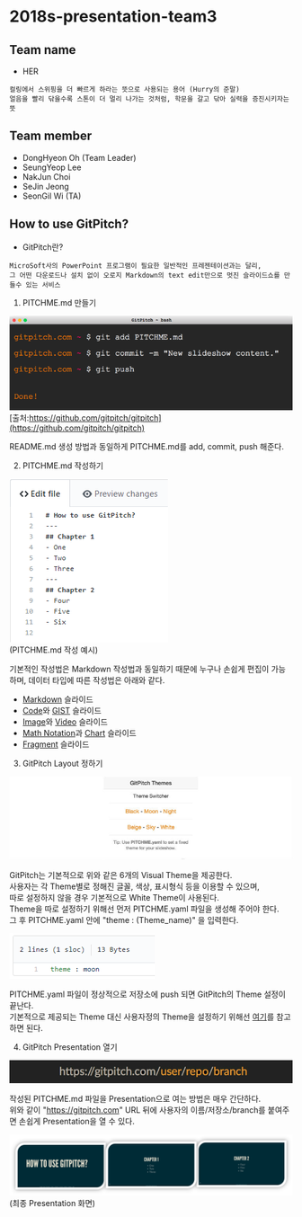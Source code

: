 # 2018s-presentation-team3

## Team name
 - HER
```
컬링에서 스위핑을 더 빠르게 하라는 뜻으로 사용되는 용어 (Hurry의 준말)  
얼음을 빨리 닦을수록 스톤이 더 멀리 나가는 것처럼, 학문을 갈고 닦아 실력을 증진시키자는 뜻
```

## Team member
 - DongHyeon Oh (Team Leader)
 - SeungYeop Lee
 - NakJun Choi
 - SeJin Jeong
 - SeonGil Wi (TA)

## How to use GitPitch?
 - GitPitch란?
```
MicroSoft사의 PowerPoint 프로그램이 필요한 일반적인 프레젠테이션과는 달리,  
그 어떤 다운로드나 설치 없이 오로지 Markdown의 text edit만으로 멋진 슬라이드쇼를 만들수 있는 서비스
```  
  
  
1. PITCHME.md 만들기

![gp_terminal](./images/gp_terminal.png)  
[출처:https://github.com/gitpitch/gitpitch](https://github.com/gitpitch/gitpitch)

README.md 생성 방법과 동일하게 PITCHME.md를 add, commit, push 해준다.  

  
2. PITCHME.md 작성하기

![gp_markdown](./images/gp_markdown.png)  
(PITCHME.md 작성 예시)

기본적인 작성법은 Markdown 작성법과 동일하기 때문에 누구나 손쉽게 편집이 가능하며, 데이터 타입에 따른 작성법은 아래와 같다.

 - [Markdown](https://github.com/gitpitch/gitpitch/wiki/Slide-Markdown) 슬라이드
 - [Code](https://github.com/gitpitch/gitpitch/wiki/Code-Slides)와 [GIST](https://github.com/gitpitch/gitpitch/wiki/GIST-Slides) 슬라이드
 - [Image](https://github.com/gitpitch/gitpitch/wiki/Image-Slides)와 [Video](https://github.com/gitpitch/gitpitch/wiki/Video-Slides) 슬라이드
 - [Math Notation](https://github.com/gitpitch/gitpitch/wiki/Math-Notation-Slides)과 [Chart](https://github.com/gitpitch/gitpitch/wiki/Chart-Slides) 슬라이드
 - [Fragment](https://github.com/gitpitch/gitpitch/wiki/Fragment-Slides) 슬라이드  


3. GitPitch Layout 정하기

![gp_theme](./images/gp_theme.jpg)

GitPitch는 기본적으로 위와 같은 6개의 Visual Theme을 제공한다.  
사용자는 각 Theme별로 정해진 글꼴, 색상, 표시형식 등을 이용할 수 있으며,  
따로 설정하지 않을 경우 기본적으로 White Theme이 사용된다.  
Theme을 따로 설정하기 위해선 먼저 PITCHME.yaml 파일을 생성해 주어야 한다.  
그 후 PITCHME.yaml 안에 "theme : (Theme_name)" 을 입력한다.

![gp_moon](./images/gp_moon.png)

PITCHME.yaml 파일이 정상적으로 저장소에 push 되면 GitPitch의 Theme 설정이 끝난다.  
기본적으로 제공되는 Theme 대신 사용자정의 Theme을 설정하기 위해선 [여기](https://github.com/gitpitch/gitpitch/wiki/Slideshow-Custom-CSS)를 참고하면 된다.  

  
4. GitPitch Presentation 열기

![gp-url](./images/gp-url.jpg)

작성된 PITCHME.md 파일을 Presentation으로 여는 방법은 매우 간단하다.  
위와 같이 "https://gitpitch.com" URL 뒤에 사용자의 이름/저장소/branch를 붙여주면 손쉽게 Presentation을 열 수 있다.

![gp_presentation4](./images/gp_presentation4.png)  
(최종 Presentation 화면)


